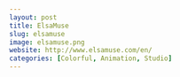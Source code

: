 ```yaml
---
layout: post
title: ElsaMuse
slug: elsamuse
image: elsamuse.png
website: http://www.elsamuse.com/en/
categories: [Colorful, Animation, Studio]
---
```

